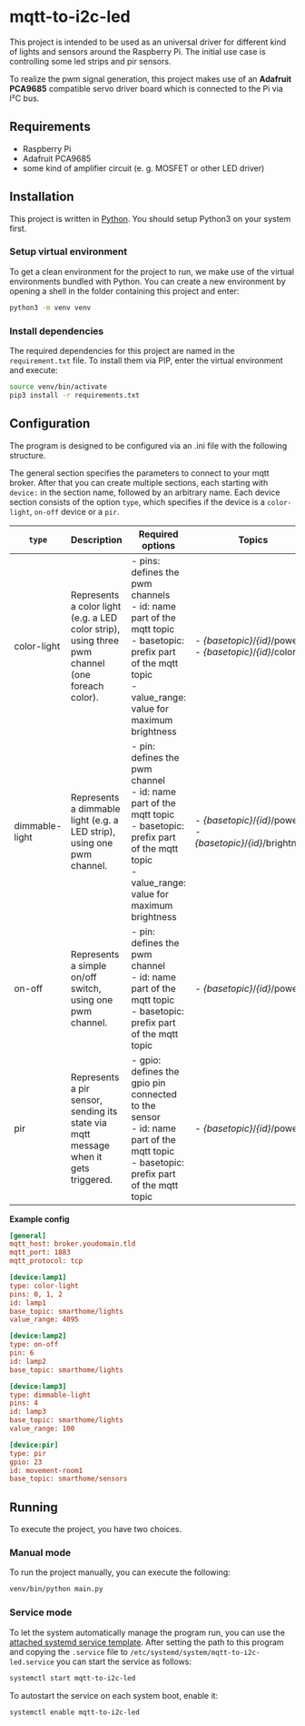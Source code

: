 # mqtt-to-i2c-led

This project is intended to be used as an universal driver for different kind of lights and sensors around the Raspberry Pi.
The initial use case is controlling some led strips and pir sensors.

To realize the pwm signal generation, this project
makes use of an **Adafruit PCA9685** compatible servo driver board which is connected to the Pi via I²C bus.

## Requirements

- Raspberry Pi
- Adafruit PCA9685
- some kind of amplifier circuit (e. g. MOSFET or other LED driver)

## Installation

This project is written in [Python](https://www.python.org/). You should setup Python3 on your system first.

### Setup virtual environment

To get a clean environment for the project to run, we make use of the virtual environments bundled with Python. You can create a new environment by opening a shell in the folder containing this project and enter:

```bash
python3 -m venv venv
```

### Install dependencies

The required dependencies for this project are named in the `requirement.txt` file. To install them via PIP, enter the virtual environment and execute:

```bash
source venv/bin/activate
pip3 install -r requirements.txt
```

## Configuration

The program is designed to be configured via an .ini file with the following structure. 

The general section specifies the parameters to connect to your mqtt broker.
After that you can create multiple sections, each starting with `device:` in the section name, followed by an arbitrary name.
Each device section consists of the option `type`, which specifies if the device is a `color-light`, `on-off` device or a `pir`.

| `type`         | Description                                                                                     | Required options                                                                                                                                                                 | Topics                                                               |
|----------------|-------------------------------------------------------------------------------------------------|----------------------------------------------------------------------------------------------------------------------------------------------------------------------------------|----------------------------------------------------------------------|
| color-light    | Represents a color light (e.g. a LED color strip), using three pwm channel (one foreach color). | - pins: defines the pwm channels <br />- id: name part of the mqtt topic <br />- basetopic: prefix part of the mqtt topic <br />- value_range: value for maximum brightness      | - *{basetopic}*/*{id}*/power <br />- *{basetopic}*/*{id}*/color      |
| dimmable-light | Represents a dimmable light (e.g. a LED strip), using one pwm channel.                          | - pin: defines the pwm channel <br />- id: name part of the mqtt topic <br />- basetopic: prefix part of the mqtt topic <br />- value_range: value for maximum brightness        | - *{basetopic}*/*{id}*/power <br />- *{basetopic}*/*{id}*/brightness |
| on-off         | Represents a simple on/off switch, using one pwm channel.                                       | - pin: defines the pwm channel <br />- id: name part of the mqtt topic <br />- basetopic: prefix part of the mqtt topic                                                          | - *{basetopic}*/*{id}*/power                                         |
| pir            | Represents a pir sensor, sending its state via mqtt message when it gets triggered.             | - gpio: defines the gpio pin connected to the sensor <br />- id: name part of the mqtt topic <br />- basetopic: prefix part of the mqtt topic                                    | - *{basetopic}*/*{id}*/power                                         |


__Example config__

```ini
[general]
mqtt_host: broker.youdomain.tld
mqtt_port: 1883
mqtt_protocol: tcp

[device:lamp1]
type: color-light
pins: 0, 1, 2
id: lamp1
base_topic: smarthome/lights
value_range: 4095

[device:lamp2]
type: on-off
pin: 6
id: lamp2
base_topic: smarthome/lights

[device:lamp3]
type: dimmable-light
pins: 4
id: lamp3
base_topic: smarthome/lights
value_range: 100

[device:pir]
type: pir
gpio: 23
id: movement-room1
base_topic: smarthome/sensors
```

## Running

To execute the project, you have two choices.

### Manual mode

To run the project manually, you can execute the following:

```bash
venv/bin/python main.py

```

### Service mode

To let the system automatically manage the program run, you can use the [attached systemd service template](mqtt-to-i2c-led.example.service). After setting the path to this program and copying the `.service` file to `/etc/systemd/system/mqtt-to-i2c-led.service` you can start the service as follows:

```bash
systemctl start mqtt-to-i2c-led
```

To autostart the service on each system boot, enable it:

```bash
systemctl enable mqtt-to-i2c-led
```
